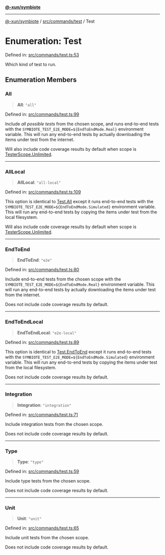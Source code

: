[**@-xun/symbiote**](../../../../README.md)

***

[@-xun/symbiote](../../../../README.md) / [src/commands/test](../README.md) / Test

# Enumeration: Test

Defined in: [src/commands/test.ts:53](https://github.com/Xunnamius/symbiote/blob/5258a5e58c9282dd65c5ac4b37e65d4dd5e8274f/src/commands/test.ts#L53)

Which kind of test to run.

## Enumeration Members

### All

> **All**: `"all"`

Defined in: [src/commands/test.ts:99](https://github.com/Xunnamius/symbiote/blob/5258a5e58c9282dd65c5ac4b37e65d4dd5e8274f/src/commands/test.ts#L99)

Include _all possible tests_ from the chosen scope, and runs end-to-end
tests with the `SYMBIOTE_TEST_E2E_MODE=${EndToEndMode.Real}` environment
variable. This will run any end-to-end tests by actually downloading the
items under test from the internet.

Will also include code coverage results by default when scope is
[TesterScope.Unlimited](../../../configure/enumerations/DefaultGlobalScope.md#unlimited).

***

### AllLocal

> **AllLocal**: `"all-local"`

Defined in: [src/commands/test.ts:109](https://github.com/Xunnamius/symbiote/blob/5258a5e58c9282dd65c5ac4b37e65d4dd5e8274f/src/commands/test.ts#L109)

This option is identical to [Test.All](#all) except it runs end-to-end
tests with the `SYMBIOTE_TEST_E2E_MODE=${EndToEndMode.Simulated}`
environment variable. This will run any end-to-end tests by copying the
items under test from the local filesystem.

Will also include code coverage results by default when scope is
[TesterScope.Unlimited](../../../configure/enumerations/DefaultGlobalScope.md#unlimited).

***

### EndToEnd

> **EndToEnd**: `"e2e"`

Defined in: [src/commands/test.ts:80](https://github.com/Xunnamius/symbiote/blob/5258a5e58c9282dd65c5ac4b37e65d4dd5e8274f/src/commands/test.ts#L80)

Include end-to-end tests from the chosen scope with the
`SYMBIOTE_TEST_E2E_MODE=${EndToEndMode.Real}` environment variable. This
will run any end-to-end tests by actually downloading the items under test
from the internet.

Does not include code coverage results by default.

***

### EndToEndLocal

> **EndToEndLocal**: `"e2e-local"`

Defined in: [src/commands/test.ts:89](https://github.com/Xunnamius/symbiote/blob/5258a5e58c9282dd65c5ac4b37e65d4dd5e8274f/src/commands/test.ts#L89)

This option is identical to [Test.EndToEnd](#endtoend) except it runs end-to-end
tests with the `SYMBIOTE_TEST_E2E_MODE=${EndToEndMode.Simulated}`
environment variable. This will run any end-to-end tests by copying the
items under test from the local filesystem.

Does not include code coverage results by default.

***

### Integration

> **Integration**: `"integration"`

Defined in: [src/commands/test.ts:71](https://github.com/Xunnamius/symbiote/blob/5258a5e58c9282dd65c5ac4b37e65d4dd5e8274f/src/commands/test.ts#L71)

Include integration tests from the chosen scope.

Does not include code coverage results by default.

***

### Type

> **Type**: `"type"`

Defined in: [src/commands/test.ts:59](https://github.com/Xunnamius/symbiote/blob/5258a5e58c9282dd65c5ac4b37e65d4dd5e8274f/src/commands/test.ts#L59)

Include type tests from the chosen scope.

Does not include code coverage results by default.

***

### Unit

> **Unit**: `"unit"`

Defined in: [src/commands/test.ts:65](https://github.com/Xunnamius/symbiote/blob/5258a5e58c9282dd65c5ac4b37e65d4dd5e8274f/src/commands/test.ts#L65)

Include unit tests from the chosen scope.

Does not include code coverage results by default.
